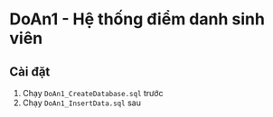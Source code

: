 ﻿# DoAn1 - Hệ thống điểm danh sinh viên

## Cài đặt
1. Chạy `DoAn1_CreateDatabase.sql` trước 
2. Chạy `DoAn1_InsertData.sql` sau 